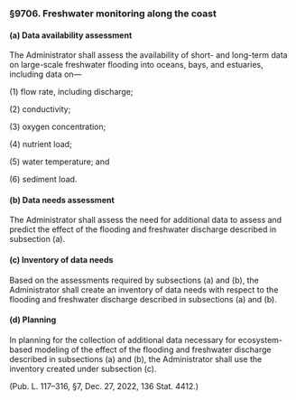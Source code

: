 ### §9706. Freshwater monitoring along the coast ###

#### (a) Data availability assessment ####

The Administrator shall assess the availability of short- and long-term data on large-scale freshwater flooding into oceans, bays, and estuaries, including data on—

(1) flow rate, including discharge;

(2) conductivity;

(3) oxygen concentration;

(4) nutrient load;

(5) water temperature; and

(6) sediment load.

#### (b) Data needs assessment ####

The Administrator shall assess the need for additional data to assess and predict the effect of the flooding and freshwater discharge described in subsection (a).

#### (c) Inventory of data needs ####

Based on the assessments required by subsections (a) and (b), the Administrator shall create an inventory of data needs with respect to the flooding and freshwater discharge described in subsections (a) and (b).

#### (d) Planning ####

In planning for the collection of additional data necessary for ecosystem-based modeling of the effect of the flooding and freshwater discharge described in subsections (a) and (b), the Administrator shall use the inventory created under subsection (c).

(Pub. L. 117–316, §7, Dec. 27, 2022, 136 Stat. 4412.)